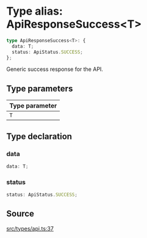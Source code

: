 # Type alias: ApiResponseSuccess\<T\>

```ts
type ApiResponseSuccess<T>: {
  data: T;
  status: ApiStatus.SUCCESS;
};
```

Generic success response for the API.

## Type parameters

| Type parameter |
| :------ |
| `T` |

## Type declaration

### data

```ts
data: T;
```

### status

```ts
status: ApiStatus.SUCCESS;
```

## Source

[src/types/api.ts:37](https://github.com/torque-labs/torque-ts-sdk/blob/06c96b69b43209c72870e94ce49516c9ed8e9158/src/types/api.ts#L37)
